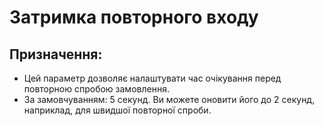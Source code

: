 # **Затримка повторного входу**

## Призначення:

- Цей параметр дозволяє налаштувати час очікування перед повторною спробою замовлення.
- За замовчуванням: 5 секунд. Ви можете оновити його до 2 секунд, наприклад, для швидшої повторної спроби.

